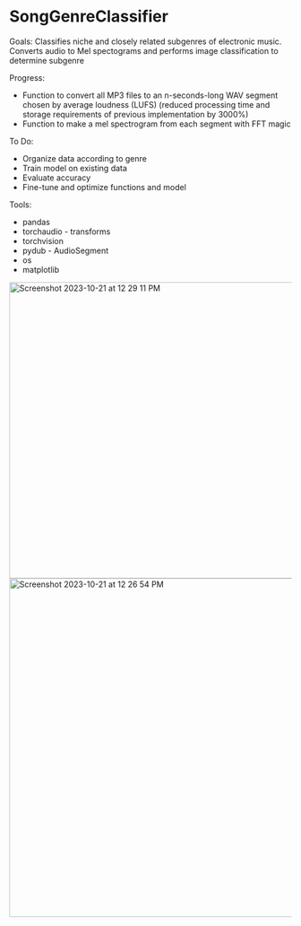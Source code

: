 # SongGenreClassifier

Goals: Classifies niche and closely related subgenres of electronic music. Converts audio to Mel spectograms and performs image classification to determine subgenre

Progress:
* Function to convert all MP3 files to an n-seconds-long WAV segment chosen by average loudness (LUFS) (reduced processing time and storage requirements of previous implementation by 3000%)
* Function to make a mel spectrogram from each segment with FFT magic

To Do: 
* Organize data according to genre
* Train model on existing data
* Evaluate accuracy
* Fine-tune and optimize functions and model

Tools:
* pandas
* torchaudio - transforms
* torchvision
* pydub - AudioSegment
* os
* matplotlib


<img width="528" alt="Screenshot 2023-10-21 at 12 29 11 PM" src="https://github.com/GageHoweTamu/SongGenreClassifier/assets/116420022/7be5abb2-7040-4ed1-94a3-8d7364ffbe85">

<img width="604" alt="Screenshot 2023-10-21 at 12 26 54 PM" src="https://github.com/GageHoweTamu/SongGenreClassifier/assets/116420022/af8333c9-0b7b-41b2-8eb8-7a5f040a1eef">
